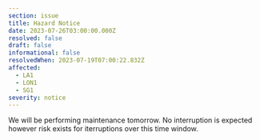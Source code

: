 ```yaml
---
section: issue
title: Hazard Notice
date: 2023-07-26T03:00:00.000Z
resolved: false
draft: false
informational: false
resolvedWhen: 2023-07-19T07:00:22.832Z
affected:
  - LA1
  - LON1
  - SG1
severity: notice
---
```

W﻿e will be performing maintenance tomorrow. No interruption is expected however risk exists for iterruptions over this time window.
